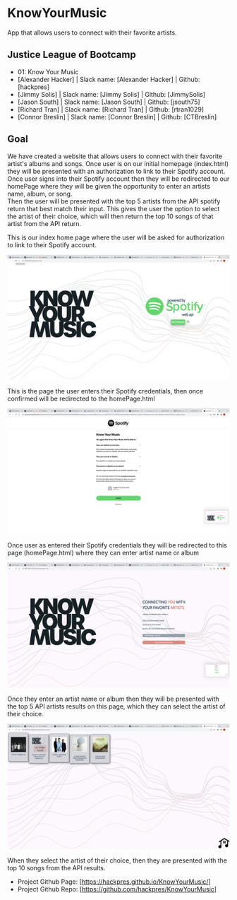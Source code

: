 # KnowYourMusic
App that allows users to connect with their favorite artists.

## Justice League of Bootcamp
* 01: Know Your Music
* [Alexander Hacker] | Slack name: [Alexander Hacker] | Github: [hackpres]
* [Jimmy Solis] | Slack name: [Jimmy Solis] | Github: [JimmySolis]
* [Jason South] | Slack name: [Jason South] | Github: [jsouth75]
* [Richard Tran] | Slack name: [Richard Tran] | Github: [rtran1029]
* [Connor Breslin] | Slack name: [Connor Breslin] | Github: [CTBreslin]

## Goal

We have created a website that allows users to connect with their favorite artist's albums and songs. 
Once user is on our initial homepage (index.html) they will be presented with an authorization to link to their Spotify account.  
Once user signs into their Spotify account then they will be redirected to our homePage where they will be given the opportunity to enter an artists name, album, or song.  
Then the user will be presented with the top 5 artists from the API spotify return that best match their input.  This gives the user the option to select the artist of their choice, which will then return the top 10 songs of that artist from the API return.  

<!-- index.html script.js --->
This is our index home page where the user will be asked for authorization to link to their Spotify account.

![Screenshot of index.html page](./assets/img/KYM_IndexPage.png?raw=true "index page")

<!-- Spotify authorization page -->
This is the page the user enters their Spotify credentials, then once confirmed will be redirected to the homePage.html

![Screenshot of spotify page](./assets/img/KYM_Spotify.png "Spotify authorization page")

<!-- homePage.html homePage.js -->
Once user as entered their Spotify credentials they will be redirected to this page (homePage.html) where they can enter artist name or album

![Screenshot of homePage.html](./assets/img/KYM_HomePage.png?raw=true "Home page")

<!-- inputReturns.html inputReturns.js -->
Once they enter an artist name or album then they will be presented with the top 5 API artists results on this page, which they can select the artist of their choice.

![Screenshot of inputReturns.html page](./assets/img/KYM_InputReturnPage.png?raw=true "Input return page")

<!-- artistPage.html artistPage.js -->
When they select the artist of their choice, then they are presented with the top 10 songs from the API results. 

* Project Github Page: [https://hackpres.github.io/KnowYourMusic/]
* Project Github Repo: [https://github.com/hackpres/KnowYourMusic]

<!-- not completed -->